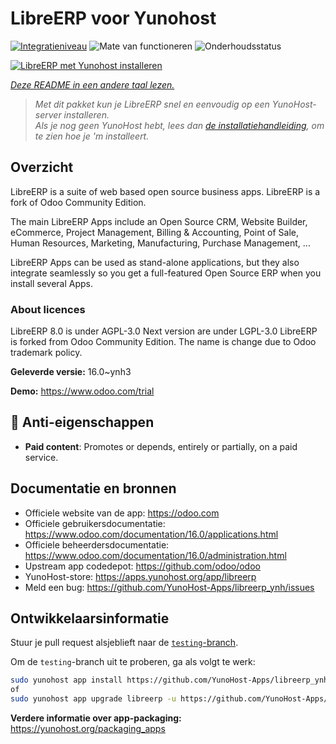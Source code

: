 <!--
NB: Deze README is automatisch gegenereerd door <https://github.com/YunoHost/apps/tree/master/tools/readme_generator>
Hij mag NIET handmatig aangepast worden.
-->

# LibreERP voor Yunohost

[![Integratieniveau](https://apps.yunohost.org/badge/integration/libreerp)](https://ci-apps.yunohost.org/ci/apps/libreerp/)
![Mate van functioneren](https://apps.yunohost.org/badge/state/libreerp)
![Onderhoudsstatus](https://apps.yunohost.org/badge/maintained/libreerp)

[![LibreERP met Yunohost installeren](https://install-app.yunohost.org/install-with-yunohost.svg)](https://install-app.yunohost.org/?app=libreerp)

*[Deze README in een andere taal lezen.](./ALL_README.md)*

> *Met dit pakket kun je LibreERP snel en eenvoudig op een YunoHost-server installeren.*  
> *Als je nog geen YunoHost hebt, lees dan [de installatiehandleiding](https://yunohost.org/install), om te zien hoe je 'm installeert.*

## Overzicht

LibreERP is a suite of web based open source business apps. LibreERP is a fork of Odoo Community Edition.

The main LibreERP Apps include an Open Source CRM, Website Builder, eCommerce, Project Management, Billing &amp; Accounting, Point of Sale, Human Resources, Marketing, Manufacturing, Purchase Management, ...

LibreERP Apps can be used as stand-alone applications, but they also integrate seamlessly so you get a full-featured Open Source ERP when you install several Apps.

### About licences
LibreERP 8.0 is under AGPL-3.0
Next version are under LGPL-3.0
LibreERP is forked from Odoo Community Edition. The name is change due to Odoo trademark policy.


**Geleverde versie:** 16.0~ynh3

**Demo:** <https://www.odoo.com/trial>
## :red_circle: Anti-eigenschappen

- **Paid content**: Promotes or depends, entirely or partially, on a paid service.

## Documentatie en bronnen

- Officiele website van de app: <https://odoo.com>
- Officiele gebruikersdocumentatie: <https://www.odoo.com/documentation/16.0/applications.html>
- Officiele beheerdersdocumentatie: <https://www.odoo.com/documentation/16.0/administration.html>
- Upstream app codedepot: <https://github.com/odoo/odoo>
- YunoHost-store: <https://apps.yunohost.org/app/libreerp>
- Meld een bug: <https://github.com/YunoHost-Apps/libreerp_ynh/issues>

## Ontwikkelaarsinformatie

Stuur je pull request alsjeblieft naar de [`testing`-branch](https://github.com/YunoHost-Apps/libreerp_ynh/tree/testing).

Om de `testing`-branch uit te proberen, ga als volgt te werk:

```bash
sudo yunohost app install https://github.com/YunoHost-Apps/libreerp_ynh/tree/testing --debug
of
sudo yunohost app upgrade libreerp -u https://github.com/YunoHost-Apps/libreerp_ynh/tree/testing --debug
```

**Verdere informatie over app-packaging:** <https://yunohost.org/packaging_apps>
